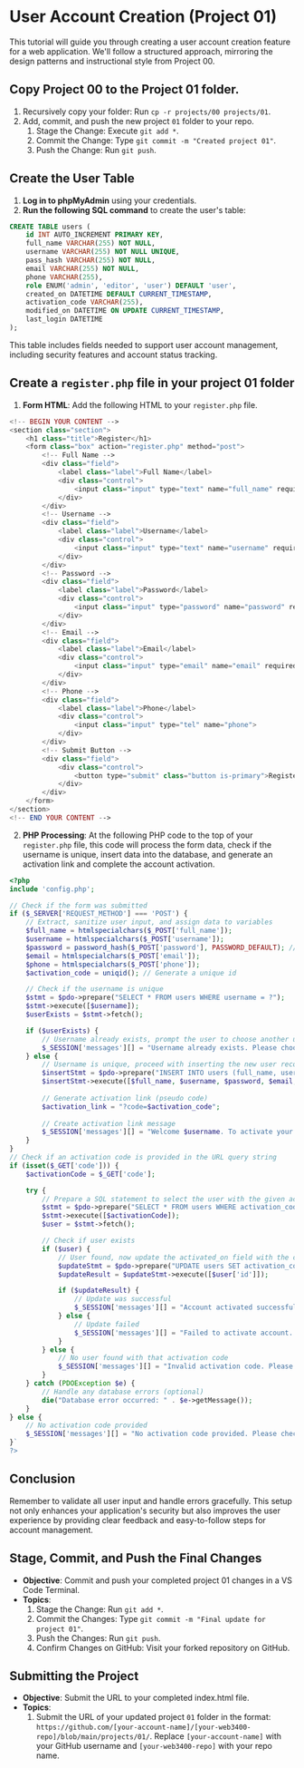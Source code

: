 # User Account Creation (Project 01)

This tutorial will guide you through creating a user account creation feature for a web application. We'll follow a structured approach, mirroring the design patterns and instructional style from Project 00.

## Copy Project 00 to the Project 01 folder.

1. Recursively copy your folder: Run `cp -r projects/00 projects/01`.
2. Add, commit, and push the new project `01` folder to your repo.
   1. Stage the Change: Execute `git add *`.
   2. Commit the Change: Type `git commit -m "Created project 01"`.
   3. Push the Change: Run `git push`.

## Create the User Table

1. **Log in to phpMyAdmin** using your credentials.
2. **Run the following SQL command** to create the user's table:

```sql
CREATE TABLE users (
    id INT AUTO_INCREMENT PRIMARY KEY,
    full_name VARCHAR(255) NOT NULL,
    username VARCHAR(255) NOT NULL UNIQUE,
    pass_hash VARCHAR(255) NOT NULL,
    email VARCHAR(255) NOT NULL,
    phone VARCHAR(255),
    role ENUM('admin', 'editor', 'user') DEFAULT 'user',
    created_on DATETIME DEFAULT CURRENT_TIMESTAMP,
    activation_code VARCHAR(255),
    modified_on DATETIME ON UPDATE CURRENT_TIMESTAMP,
    last_login DATETIME
);
```

This table includes fields needed to support user account management, including security features and account status tracking.

## Create a `register.php` file in your project 01 folder

1. **Form HTML**: Add the following HTML to your `register.php` file.

```php
<!-- BEGIN YOUR CONTENT -->
<section class="section">
    <h1 class="title">Register</h1>
    <form class="box" action="register.php" method="post">
        <!-- Full Name -->
        <div class="field">
            <label class="label">Full Name</label>
            <div class="control">
                <input class="input" type="text" name="full_name" required>
            </div>
        </div>
        <!-- Username -->
        <div class="field">
            <label class="label">Username</label>
            <div class="control">
                <input class="input" type="text" name="username" required>
            </div>
        </div>
        <!-- Password -->
        <div class="field">
            <label class="label">Password</label>
            <div class="control">
                <input class="input" type="password" name="password" required>
            </div>
        </div>
        <!-- Email -->
        <div class="field">
            <label class="label">Email</label>
            <div class="control">
                <input class="input" type="email" name="email" required>
            </div>
        </div>
        <!-- Phone -->
        <div class="field">
            <label class="label">Phone</label>
            <div class="control">
                <input class="input" type="tel" name="phone">
            </div>
        </div>
        <!-- Submit Button -->
        <div class="field">
            <div class="control">
                <button type="submit" class="button is-primary">Register</button>
            </div>
        </div>
    </form>
</section>
<!-- END YOUR CONTENT -->
```

2. **PHP Processing**: At the following PHP code to the top of your `register.php` file, this code will process the form data, check if the username is unique, insert data into the database, and generate an activation link and complete the account activation.

```php
<?php
include 'config.php';

// Check if the form was submitted
if ($_SERVER['REQUEST_METHOD'] === 'POST') {
    // Extract, sanitize user input, and assign data to variables
    $full_name = htmlspecialchars($_POST['full_name']);
    $username = htmlspecialchars($_POST['username']);
    $password = password_hash($_POST['password'], PASSWORD_DEFAULT); // Encrypt password
    $email = htmlspecialchars($_POST['email']);
    $phone = htmlspecialchars($_POST['phone']);
    $activation_code = uniqid(); // Generate a unique id

    // Check if the username is unique
    $stmt = $pdo->prepare("SELECT * FROM users WHERE username = ?");
    $stmt->execute([$username]);
    $userExists = $stmt->fetch();

    if ($userExists) {
        // Username already exists, prompt the user to choose another username
        $_SESSION['messages'][] = "Username already exists. Please choose another username.";
    } else {
        // Username is unique, proceed with inserting the new user record
        $insertStmt = $pdo->prepare("INSERT INTO users (full_name, username, pass_hash, email, phone, activation_code) VALUES (?, ?, ?, ?, ?, ?)");
        $insertStmt->execute([$full_name, $username, $password, $email, $phone, $activation_code]);
        
        // Generate activation link (pseudo code)
        $activation_link = "?code=$activation_code";
        
        // Create activation link message
        $_SESSION['messages'][] = "Welcome $username. To activate your account, <a href='$activation_link'>click here</a>.";
    }
}
// Check if an activation code is provided in the URL query string
if (isset($_GET['code'])) {
    $activationCode = $_GET['code'];

    try {
        // Prepare a SQL statement to select the user with the given activation code
        $stmt = $pdo->prepare("SELECT * FROM users WHERE activation_code = ? LIMIT 1");
        $stmt->execute([$activationCode]);
        $user = $stmt->fetch();

        // Check if user exists
        if ($user) {
            // User found, now update the activated_on field with the current date and time
            $updateStmt = $pdo->prepare("UPDATE users SET activation_code = NOW() WHERE id = ?");
            $updateResult = $updateStmt->execute([$user['id']]);

            if ($updateResult) {
                // Update was successful
                $_SESSION['messages'][] = "Account activated successfully. You can now login.";
            } else {
                // Update failed
                $_SESSION['messages'][] = "Failed to activate account. Please try the activation link again or contact support.";
            }
        } else {
            // No user found with that activation code
            $_SESSION['messages'][] = "Invalid activation code. Please check the link or contact support.";
        }
    } catch (PDOException $e) {
        // Handle any database errors (optional)
        die("Database error occurred: " . $e->getMessage());
    }
} else {
    // No activation code provided
    $_SESSION['messages'][] = "No activation code provided. Please check your activation link.";
}`
?>
```

## Conclusion

Remember to validate all user input and handle errors gracefully. This setup not only enhances your application's security but also improves the user experience by providing clear feedback and easy-to-follow steps for account management.

## Stage, Commit, and Push the Final Changes
- **Objective**: Commit and push your completed project 01 changes in a VS Code Terminal.
- **Topics**:
  1. Stage the Change: Run `git add *`.
  2. Commit the Changes: Type `git commit -m "Final update for project 01"`.
  3. Push the Changes: Run `git push`.
  4. Confirm Changes on GitHub: Visit your forked repository on GitHub.

## Submitting the Project
- **Objective**: Submit the URL to your completed index.html file.
- **Topics**:
  1. Submit the URL of your updated project `01` folder in the format: `https://github.com/[your-account-name]/[your-web3400-repo]/blob/main/projects/01/`. Replace `[your-account-name]` with your GitHub username and `[your-web3400-repo]` with your repo name.
